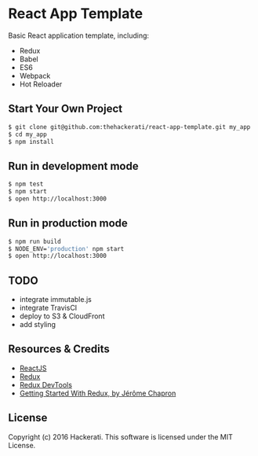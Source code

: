 # React App Template

Basic React application template, including:
- Redux
- Babel
- ES6
- Webpack
- Hot Reloader

## Start Your Own Project

```bash
$ git clone git@github.com:thehackerati/react-app-template.git my_app
$ cd my_app
$ npm install
```

## Run in development mode

```bash
$ npm test
$ npm start
$ open http://localhost:3000
```

## Run in production mode

```bash
$ npm run build
$ NODE_ENV='production' npm start
$ open http://localhost:3000
```

## TODO
- integrate immutable.js
- integrate TravisCI
- deploy to S3 & CloudFront
- add styling

## Resources & Credits
- [ReactJS](https://facebook.github.io/react/)
- [Redux](http://redux.js.org/index.html)
- [Redux DevTools](https://github.com/gaearon/redux-devtools)
- [Getting Started With Redux, by Jérôme Chapron](http://www.jchapron.com/2015/08/14/getting-started-with-redux/)

## License
Copyright (c) 2016 Hackerati. This software is licensed under the MIT License.

